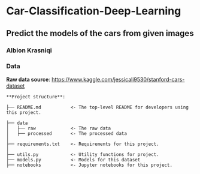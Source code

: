 # Car-Classification-Deep-Learning

## Predict the models of the cars from given images

### Albion Krasniqi

### Data
**Raw data source**: https://www.kaggle.com/jessicali9530/stanford-cars-dataset

```
**Project structure**:

├── README.md           <- The top-level README for developers using this project.

├── data
│   ├── raw             <- The raw data
│   ├── processed       <- The processed data
│
├── requirements.txt    <- Requirements for this project.
│
├── utils.py            <- Utility functions for project.
├── models.py           <- Models for this dataset
├── notebooks           <- Jupyter notebooks for this project.
```

